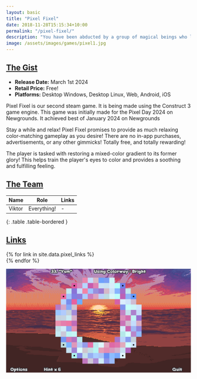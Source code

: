 ```yaml
---
layout: basic
title: "Pixel Fixel"
date: 2018-11-28T15:15:34+10:00
permalink: "/pixel-fixel/"
description: "You have been abducted by a group of magical beings who live inside books in order to help them repair their world. Traverse through various thematic worlds battling bosses, solving puzzles, and trying to find a way back home."
image: /assets/images/games/pixel1.jpg
---
```

## <ins>The Gist</ins>

- **Release Date:** March 1st 2024
- **Retail Price:** Free!
- **Platforms:** Desktop Windows, Desktop Linux, Web, Android, iOS

Pixel Fixel is our second steam game. It is being made using the Construct 3 game engine. This game was initially made for the Pixel Day 2024 on Newgrounds. It achieved best of January 2024 on Newgrounds

Stay a while and relax! Pixel Fixel promises to provide as much relaxing color-matching gameplay as you desire! There are no in-app purchases, advertisements, or any other gimmicks! Totally free, and totally rewarding!

The player is tasked with restoring a mixed-color gradient to its former glory! This helps train the player's eyes to color and provides a soothing and fulfilling feeling.

## <ins>The Team</ins>

| **Name**         | **Role**                             | **Links**                                                                 |
|------------------|--------------------------------------|---------------------------------------------------------------------------|
| Viktor           | Everything!           | -                                                                         |
{: .table .table-bordered }

## <ins>Links</ins>

<div class="row justify-content-start">
  {% for link in site.data.pixel_links %}
    <div class="col-auto">
      <a href="{{ link.url }}" target="_blank" class="btn btn-light" title="{{ link.title }}">
        <i class="{{ link.fa_icon }} fa-2x" aria-hidden="true"></i>
      </a>
    </div>
  {% endfor %}
</div>

![Pixel Fixel Screenshot](/assets/images/games/pixel2.jpg)